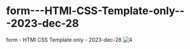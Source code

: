 # form---HTMl-CSS-Template-only---2023-dec-28
form - HTMl CSS Template only - 2023-dec-28
![4](https://github.com/ravinath93/form---HTMl-CSS-Template-only---2023-dec-28/assets/143611757/62d0aca2-d288-4c60-9a3b-9e42fd27ccdb)
